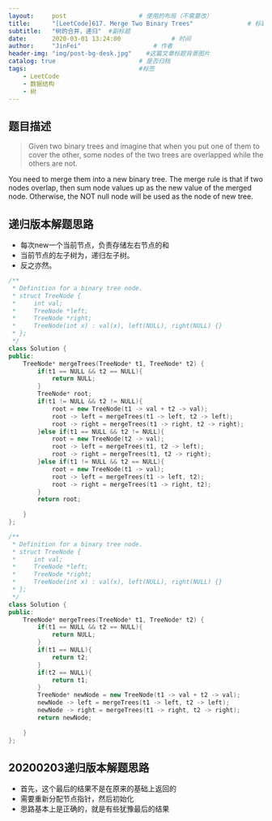 ```yaml
---
layout:     post                    # 使用的布局（不需要改） 
title:      "[LeetCode]617. Merge Two Binary Trees"               # 标题  
subtitle:   "树的合并，递归"  #副标题 
date:       2020-03-01 13:24:00              # 时间 
author:     "JinFei"                    # 作者 
header-img: "img/post-bg-desk.jpg"    #这篇文章标题背景图片 
catalog: true                       # 是否归档 
tags:                               #标签     
    - LeetCode 
    - 数据结构
    - 树
---
```


## 题目描述
> Given two binary trees and imagine that when you put one of them to cover the other, some nodes of the two trees are overlapped while the others are not.

You need to merge them into a new binary tree. The merge rule is that if two nodes overlap, then sum node values up as the new value of the merged node. Otherwise, the NOT null node will be used as the node of new tree.


## 递归版本解题思路

- 每次new一个当前节点，负责存储左右节点的和
- 当前节点的左子树为，递归左子树。
- 反之亦然。

```C++
/**
 * Definition for a binary tree node.
 * struct TreeNode {
 *     int val;
 *     TreeNode *left;
 *     TreeNode *right;
 *     TreeNode(int x) : val(x), left(NULL), right(NULL) {}
 * };
 */
class Solution {
public:
    TreeNode* mergeTrees(TreeNode* t1, TreeNode* t2) {
        if(t1 == NULL && t2 == NULL){
            return NULL;
        }
        TreeNode* root; 
        if(t1 != NULL && t2 != NULL){
            root = new TreeNode(t1 -> val + t2 -> val);
            root -> left = mergeTrees(t1 -> left, t2 -> left);
            root -> right = mergeTrees(t1 -> right, t2 -> right);
        }else if(t1 == NULL && t2 != NULL){
            root = new TreeNode(t2 -> val);
            root -> left = mergeTrees(t1, t2 -> left);
            root -> right = mergeTrees(t1, t2 -> right);
        }else if(t1 != NULL && t2 == NULL){
            root = new TreeNode(t1 -> val);
            root -> left = mergeTrees(t1 -> left, t2);
            root -> right = mergeTrees(t1 -> right, t2);
        }
        return root;
        
    }
};
```

```C++
/**
 * Definition for a binary tree node.
 * struct TreeNode {
 *     int val;
 *     TreeNode *left;
 *     TreeNode *right;
 *     TreeNode(int x) : val(x), left(NULL), right(NULL) {}
 * };
 */
class Solution {
public:
    TreeNode* mergeTrees(TreeNode* t1, TreeNode* t2) {
        if(t1 == NULL && t2 == NULL){
            return NULL;
        }
        if(t1 == NULL){
            return t2;
        }
        if(t2 == NULL){
            return t1;
        }
        TreeNode* newNode = new TreeNode(t1 -> val + t2 -> val);
        newNode -> left = mergeTrees(t1 -> left, t2 -> left);
        newNode -> right = mergeTrees(t1 -> right, t2 -> right);
        return newNode;
        
    }
};
```

## 20200203递归版本解题思路

- 首先，这个最后的结果不是在原来的基础上返回的
- 需要重新分配节点指针，然后初始化
- 思路基本上是正确的，就是有些犹豫最后的结果
